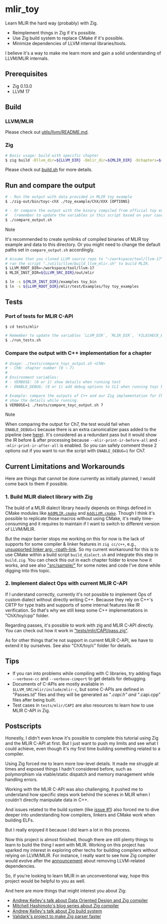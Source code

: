# mlir_toy
Learn MLIR the hard way (probably) with Zig.

- Reimplement things in Zig if it's possible.
- Use Zig build system to replace CMake if it's possible.
- Minimize dependencies of LLVM internal libraries/tools.

I believe it's a way to make me learn more and gain a solid understanding of
LLVM/MLIR internals.


## Prerequisites
- Zig 0.13.0
- LLVM 17


## Build
### LLVM/MLIR
Please check out [utils/llvm/README.md](./utils/llvm/README.md).

### Zig
```bash
# Basic usage: build with specific chapter
$ zig build -Dllvm_dir=${LLVM_DIR} -Dmlir_dir=${MLIR_DIR} -Dchapters=${CHAPTER}
```
Please check out [build.sh](./build.sh) for more details.


## Run and compare the output
```bash
# - Run the output with data provided in MLIR toy example
$ ./zig-out/bin/toyc-chX ./toy_example/ChX/XXX [OPTIONS}

# - Or compare the output with the binary compiled from official toy example
#   (remember to update the variables in this script based on your case)
$ ./compare_output.sh
```

> [!NOTE]  
> It's recommended to create symlinks of compiled binaries of MLIR toy example
> and data to this directory. Or you might need to change the default paths set
> in `compare_output.sh` accordingly.
```bash
# Assume that you cloned LLVM source repo to "~/workspace/tool/llvm-17", and
# ran the script "./utils/llvm/build_llvm_mlir.sh" to build MLIR.
$ LLVM_ROOT_DIR=~/workspace/tool/llvm-17
$ MLIR_INST_DIR=${LLVM_SRC_DIR}/out/mlir

$ ln -s ${MLIR_INST_DIR}/examples toy_bin
$ ln -s ${LLVM_ROOT_DIR}/mlir/test/Examples/Toy toy_examples
```


## Tests
### Port of tests for MLIR C-API
```bash
$ cd tests/mlir

# Remember to update the variables `LLVM_DIR`, `MLIR_DIR`, `FILECHECK_BIN`
$ ./run_tests.sh
```

### Compare the output with C++ implementation for a chapter
```bash
# Usage: ./tests/compare_toyc_output.sh <ChN>
# - ChN: chapter number (0 ~ 7)
#
# Environment variables:
# - VERBOSE: (0 or 1) show details when running test
# - ENABLE_DEBUG: (0 or 1) add debug options to CLI when running toyc binaries

# Example: compare the outputs of C++ and our Zig implementation for Ch7, and
# show the details while running.
$ VERBOSE=1 ./tests/compare_toyc_output.sh 7
```

> [!NOTE]  
> When comparing the output for Ch7, the test would fail when `ENABLE_DEBUG=1`
> because there is an extra canonicalizer pass added to the pipeline (see
> [here][mlir_17_extra_pass]). It's considered as a redundant pass but it would
> show the IR before & after processing because `--mlir-print-ir-before-all`
> and `--mlir-print-ir-after-all` is enabled. So you can safely comment these
> 2 options out if you want to run the script with `ENABLE_DEBUG=1` for Ch7.


## Current Limitations and Workarounds
Here are things that cannot be done currently as initially planned, I would
come back to them if possible.

### 1. Build MLIR dialect library with Zig
The build of a MLIR dialect library heavily depends on things defined in CMake
modules like [`AddMLIR.cmake`][gh_addmlir] and [`AddLLVM.cmake`][gh_addllvm].
Though I think it's possible to replicate those macros without using CMake,
it's really time-consuming and it requires to maintain if I want to switch to
different version of LLVM/MLIR.

But the major barrier stops me working on this for now is the lack of supports
for some compiler & linker features in `zig cc/c++`, e.g., [unsupported
linker arg: -rpath-link][zig-issue-18713]. So my current workaround for this is
to use CMake within a build script `build_dialect.sh` and integrate this step
in `build.zig`. You can check this out in each chapter folder to know how it
works, and see also ["src/sample/"](./src/sample) for some notes and code I've
done while digging into this topic.

### 2. Implement dialect Ops with current MLIR C-API
If I understand correctly, currently it's not possible to implement Ops of
custom dialect without directly writing C++. Because they rely on C++'s CRTP
for type traits and supports of some internal features like IR verification.
So that's why we still keep some C++ implementations in "ChX/toy/cpp" folder.

Regarding passes, it's possible to work with zig and MLIR C-API directly. You
can check out how it work in ["tests/mlir/CAPI/pass.zig"](./tests/mlir/CAPI/pass.zig).

As for other things that're not support in current MLIR C-API, we have to extend
it by ourselves. See also "ChX/toy/c" folder for details.


## Tips
- If you ran into problems while compiling with C libraries, try adding flags
  `--verbose-cc` and `--verbose-cimport` to get details for debugging.
- Documents of C-APIs are mostly available in `$LLVM_SRC/mlir/include/mlir-c`,
  but some C-APIs are defined in "Passes.td" files and they will be generated
  as "*.capi.h" and "*.capi.cpp" files after being built.
- Test cases in `tests/mlir/CAPI` are also resources to learn how to use MLIR
  C-API in Zig.


## Postscripts
Honestly, I didn't even know it's possible to complete this tutorial using Zig
and the MLIR C-API at first. But I just want to push my limits and see what I
could achieve, even though it's my first time building something related to a
compiler.

Using Zig forced me to learn more low-level details. It made me struggle at
times and exposed things I hadn't considered before, such as polymorphism via
vtable/static dispatch and memory management while handling errors.

Working with the MLIR C-API was also challenging, it pushed me to understand
how specific steps work behind the scenes in MLIR when I couldn't directly
manipulate data in C++.

And issues related to the build system (like [issue #1][this-issue-1]) also
forced me to dive deeper into understanding how compilers, linkers and CMake
work when building ELFs.

But I really enjoyed it because I did learn a lot in this process.

Now this project is almost finished, though there are still plenty things to
learn to build the thing I want with MLIR. Working on this project has sparked
my interest in exploring other techs for building compilers without relying on
LLVM/MLIR. For instance, I really want to see how Zig compiler would evolve
after the [announcement][zig-issue-16270] about removing LLVM-related
dependencies.

So, if you're looking to learn MLIR in an unconventional way, hope this project
would be helpful to you as well.

And here are more things that might interest you about Zig:
- [Andrew Kelley's talk about Data Oriented Design and Zig compiler][yt_andrew_dod]
- [Mitchell Hashimoto's blog series about Zig compiler][mitchell_blog_zig]
- [Andrew Kelley's talk about Zig build system][yt_andrew_build_system]
- [Validark's project to make Zig parser faster][gh_acc_zig_parser]


<!-- links -->
[gh_addmlir]: https://github.com/llvm/llvm-project/blob/release/17.x/mlir/cmake/modules/AddMLIR.cmake
[gh_addllvm]: https://github.com/llvm/llvm-project/blob/release/17.x/llvm/cmake/modules/AddLLVM.cmake
[zig-issue-18713]: https://github.com/ziglang/zig/issues/18713
[zig-issue-16270]: https://github.com/ziglang/zig/issues/16270
[mlir_17_extra_pass]: https://github.com/llvm/llvm-project/blob/release/17.x/mlir/examples/toy/Ch7/toyc.cpp#L154
[this-issue-1]: https://github.com/NaleRaphael/mlir_toy/issues/1
[yt_andrew_dod]: https://www.youtube.com/watch?v=IroPQ150F6c
[mitchell_blog_zig]: https://mitchellh.com/zig
[yt_andrew_build_system]: https://www.youtube.com/watch?v=wFlyUzUVFhw
[gh_acc_zig_parser]: https://github.com/Validark/Accelerated-Zig-Parser

